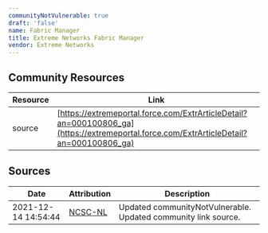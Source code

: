 ```yaml
---
communityNotVulnerable: true
draft: 'false'
name: Fabric Manager
title: Extreme Networks Fabric Manager
vendor: Extreme Networks
---
```



## Community Resources
| Resource | Link |
| --- | --- |
| source | [https://extremeportal.force.com/ExtrArticleDetail?an=000100806_ga](https://extremeportal.force.com/ExtrArticleDetail?an=000100806_ga) |


## Sources
| Date | Attribution | Description |
| --- | --- | --- |
| 2021-12-14 14:54:44 | [NCSC-NL](https://github.com/NCSC-NL/log4shell/blob/main/software/README.md) | Updated communityNotVulnerable. Updated community link source.  |
